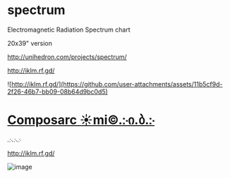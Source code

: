 # spectrum
Electromagnetic Radiation Spectrum chart

20x39" version

http://unihedron.com/projects/spectrum/

http://iklm.rf.gd/

![http://iklm.rf.gd/](https://github.com/user-attachments/assets/11b5cf9d-2f26-46b7-bb09-08b64d9bc0d5)

# <a href="https://iklm.rf.gd" target="_blank" rel="noopener noreferrer">Composarc ☀mi©.჻ი.ბ.჻</a>
*.჻.჻.჻*

http://iklm.rf.gd/


![image](https://github.com/user-attachments/assets/610213a9-dba2-453a-be9c-7f0d968597a5)
